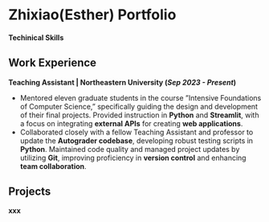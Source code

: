 # Zhixiao(Esther) Portfolio

#### Techinical Skills

## Work Experience
**Teaching Assistant | Northeastern University (_Sep 2023 - Present_)**
- Mentored eleven graduate students in the course ”Intensive Foundations of Computer Science,” specifically guiding the design and development of their final projects. Provided instruction in **Python** and **Streamlit**, with a focus on integrating **external APIs** for creating **web applications**.
- Collaborated closely with a fellow Teaching Assistant and professor to update the **Autograder codebase**,
developing robust testing scripts in **Python**. Maintained code quality and managed project updates by
utilizing **Git**, improving proficiency in **version control** and enhancing **team collaboration**.

## Projects
**xxx**
